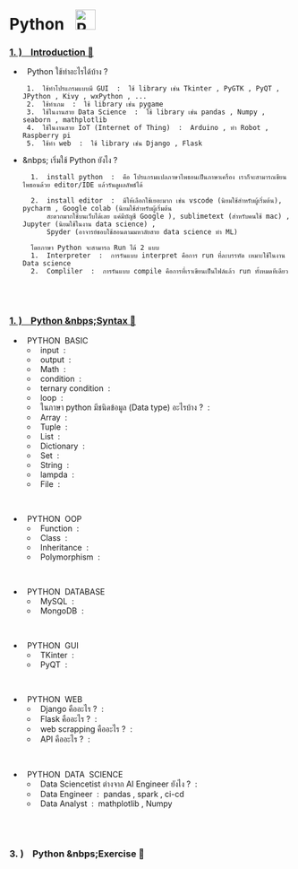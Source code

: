 # Python  &nbsp; <a href="https://www.python.org/" target="_blank" rel="noreferrer"><img src="https://raw.githubusercontent.com/danielcranney/readme-generator/main/public/icons/skills/python-colored.svg" width="36" height="36" alt="Python" /></a>

### [1.&nbsp;) &nbsp;&nbsp; Introduction 🔗](https://realpython.com/)
-  &nbsp; Python ใช้ทำอะไรได้บ้าง ?

        1.  ใช้ทำโปรแกรมแบบมี GUI  :  ใช้ library เช่น Tkinter , PyGTK , PyQT , JPython , Kivy , wxPython , ...
        2.  ใช้ทำเกม  :  ใช้ library เช่น pygame
        3.  ใช้ในงานสาย Data Science  :  ใช้ library เช่น pandas , Numpy , seaborn , mathplotlib
        4.  ใช้ในงานสาย IoT (Internet of Thing)  :  Arduino , ทำ Robot , Raspberry pi
        5.  ใช้ทำ web  :  ใช้ library เช่น Django , Flask

- &nbps; เริ่มใช้ Python ยังไง ?

        1.  install python  :  คือ โปรแกรมแปลภาษาไพธอนเป็นภาษาเครื่อง เราก็จะสามารถเขียนไพธอนด้วย editor/IDE แล้วรันดูผลลัพธ์ได้
  
        2.  install editor  :  มีให้เลือกใช้เยอะมาก เช่น vscode (นิยมใช้สำหรับผู้เริ่มต้น), pycharm , Google colab (นิยมใช้สำหรับผู้เริ่มต้น
            สะดวกมากใช้บนเว็บได้เลย แค่มีบัญชี Google ), sublimetext (สำหรับคนใช้ mac) , Jupyter (นิยมใช้ในงาน data science) ,
            Spyder (อาจารย์ชอบใช้สอนตามมหาลัยสาย data science ทำ ML)

        โดยภาษา Python จะสามารถ Run ได้ 2 แบบ
        1.  Interpreter  :  การรันแบบ interpret คือการ run ที่ละบรรทัด เหมาะใช้ในงาน Data science
        2.  Compliler  :  การรันแบบ compile คือการที่เราเขียนเป็นไฟล์แล้ว run ทั้งหมดทีเดียว

<br/><br/>

### [1.&nbsp;) &nbsp;&nbsp; Python &nbps;Syntax 🔗](https://www.w3schools.com/python/)
-  &nbsp; PYTHON &nbsp;BASIC
   -  &nbsp; input &nbsp;:&nbsp;
   -  &nbsp; output &nbsp;:&nbsp;
   -  &nbsp; Math &nbsp;:&nbsp;
   -  &nbsp; condition &nbsp;:&nbsp;
   -  &nbsp; ternary condition &nbsp;:&nbsp;
   -  &nbsp; loop &nbsp;:&nbsp;
   -  &nbsp; ในภาษา python มีชนิดข้อมูล (Data type) อะไรบ้าง ? &nbsp;:&nbsp;
   -  &nbsp; Array &nbsp;:&nbsp;
   -  &nbsp; Tuple &nbsp;:&nbsp;
   -  &nbsp; List &nbsp;:&nbsp;
   -  &nbsp; Dictionary &nbsp;:&nbsp;
   -  &nbsp; Set &nbsp;:&nbsp;
   -  &nbsp; String &nbsp;:&nbsp;
   -  &nbsp; lampda &nbsp;:&nbsp;
   -  &nbsp; File &nbsp;:&nbsp;

<br/>

- &nbsp; PYTHON &nbsp;OOP
  - &nbsp; Function &nbsp;:&nbsp;
  - &nbsp; Class &nbsp;:&nbsp;
  - &nbsp; Inheritance &nbsp;:&nbsp;
  - &nbsp; Polymorphism &nbsp;:&nbsp;
 
<br/>

- &nbsp; PYTHON &nbsp;DATABASE
  - &nbsp; MySQL &nbsp;:&nbsp;
  - &nbsp; MongoDB &nbsp;:&nbsp;
 
<br/>

- &nbsp; PYTHON &nbsp;GUI
  - &nbsp; TKinter &nbsp;:&nbsp;
  - &nbsp; PyQT &nbsp;:&nbsp;
 
<br/>

- &nbsp; PYTHON &nbsp;WEB
  - &nbsp; Django คืออะไร ? &nbsp;:&nbsp;
  - &nbsp; Flask คืออะไร ? &nbsp;:&nbsp;
  - &nbsp; web scrapping คืออะไร ? &nbsp;:&nbsp;
  - &nbsp; API คืออะไร ? &nbsp;:&nbsp;
 
<br/>

- &nbsp; PYTHON &nbsp;DATA &nbsp;SCIENCE
  - &nbsp; Data Sciencetist ต่างจาก AI Engineer ยังไง ? &nbsp;:&nbsp; 
  - &nbsp; Data Engineer &nbsp;:&nbsp; pandas , spark , ci-cd
  - &nbsp; Data Analyst &nbsp;:&nbsp; mathplotlib , Numpy

<br/><br/>

### 3.&nbsp;) &nbsp;&nbsp; Python &nbps;Exercise 🔗

